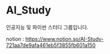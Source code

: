 # AI_Study
인공지능 및 파이썬 스터디 그룹입니다.

notion : https://www.notion.so/AI-Study-721aa7de9afa461eb5f3855fb601a150
